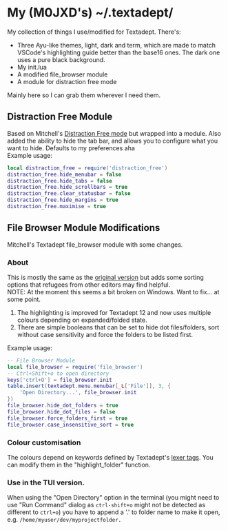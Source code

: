 # My (M0JXD's) ~/.textadept/

My collection of things I use/modified for Textadept. There's:
- Three Ayu-like themes, light, dark and term, which are made to match VSCode's highlighting guide better than the base16 ones. The dark one uses a pure black background.
- My init.lua
- A modified file_browser module
- A module for distraction free mode

Mainly here so I can grab them wherever I need them.

## Distraction Free Module

Based on Mitchell's [Distraction Free mode](https://github.com/orbitalquark/textadept/wiki/DistractionFreeMode) but wrapped into a module.
Also added the ability to hide the tab bar, and allows you to configure what you want to hide. Defaults to my preferences aha </br>
Example usage:

```lua
local distraction_free = require('distraction_free')
distraction_free.hide_menubar = false
distraction_free.hide_tabs = false
distraction_free.hide_scrollbars = true
distraction_free.clear_statusbar = false
distraction_free.hide_margins = true
distraction_free.maximise = true
```

## File Browser Module Modifications
Mitchell's Textadept file_browser module with some changes.

### About

This is mostly the same as the [original version](https://github.com/orbitalquark/textadept/wiki/ta-filebrowser) but adds some sorting options that refugees from other editors may find helpful. <br>
NOTE: At the moment this seems a bit broken on Windows. Want to fix... at some point.

1) The highlighting is improved for Textadept 12 and now uses multiple colours depending on expanded/folded state.
2) There are simple booleans that can be set to hide dot files/folders, sort without case sensitivity and force the folders to be listed first.

Example usage:

```lua
-- File Browser Module
local file_browser = require('file_browser')
-- Ctrl+Shift+o to open directory
keys['ctrl+O'] = file_browser.init
table.insert(textadept.menu.menubar[_L['File']], 3, {
    'Open Directory...', file_browser.init
})
file_browser.hide_dot_folders = true
file_browser.hide_dot_files = false
file_browser.force_folders_first = true
file_browser.case_insensitive_sort = true
```

### Colour customisation

The colours depend on keywords defined by Textadept's [lexer tags](https://orbitalquark.github.io/textadept/api.html#lexer).
You can modify them in the "highlight_folder" function.

### Use in the TUI version.

When using the "Open Directory" option in the terminal (you might need to use "Run Command" dialog as `ctrl-shift+o` might not be detected as different to `ctrl+o`) you have to append a '.' to folder name to make it open, e.g.
`/home/myuser/dev/myprojectfolder.`
